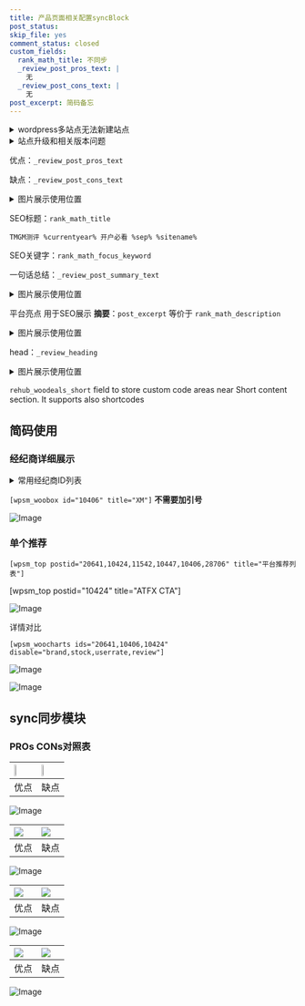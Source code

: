 ```yaml
---
title: 产品页面相关配置syncBlock
post_status: 
skip_file: yes
comment_status: closed
custom_fields:
  rank_math_title: 不同步
  _review_post_pros_text: |
    无
  _review_post_cons_text: |
    无
post_excerpt: 简码备忘
---
```

<details><summary>wordpress多站点无法新建站点</summary>

<li>和报错需要清理cookies一样的原因</li>
<li>wp-config.php里面<code>define( 'SUBDOMAIN_INSTALL', false );//子域名安装</code></li>
<li>新建子站点是用<code>define( 'SUBDOMAIN_INSTALL', true);//子域名安装</code> 完成以后，改成<code>false</code></li>
</details>

<details><summary>站点升级和相关版本问题</summary>

<p>wordpress：5.9.9
woocommerce：7.5.1
出现问题的地方：主题选项里面>><strong>Product layout >>compact style</strong></p>
<p>如何出现没有用过的字段 导致无法保存。先导出配置 然后进行修改，后面再次恢复即可。</p>
<p>出现部分字段无法显示时，需要返回默认布局后，对产品进行保存就好了。</p>
<p></p>
</details>

优点：`_review_post_pros_text`

缺点：`_review_post_cons_text`

<details><summary>图片展示使用位置</summary>

<img src="https://prod-files-secure.s3.us-west-2.amazonaws.com/39ed1227-6d7d-4570-be36-9ccd4a2c4241/f51d3d83-55d4-4bdf-9604-f37ec77ab556/Untitled.png?X-Amz-Algorithm=AWS4-HMAC-SHA256&X-Amz-Content-Sha256=UNSIGNED-PAYLOAD&X-Amz-Credential=ASIAZI2LB466R4FGL7MX%2F20250426%2Fus-west-2%2Fs3%2Faws4_request&X-Amz-Date=20250426T225521Z&X-Amz-Expires=3600&X-Amz-Security-Token=IQoJb3JpZ2luX2VjELf%2F%2F%2F%2F%2F%2F%2F%2F%2F%2FwEaCXVzLXdlc3QtMiJHMEUCIQDZsHyy6qv3VVgBLnnHP6NPDwxXdzFdrBt6A4fiN%2FyS4AIgStl%2FzJ6lOaRQjc2XjHdoS5egZv3iY8M1YD2eqduJRS8q%2FwMIUBAAGgw2Mzc0MjMxODM4MDUiDHNp84BI7Af3Q1D77SrcA%2B0yYqEI9%2By9G0QMOHJS%2B1jtEsFxO7ANA84aMfuBHcVt0cI4UMaTy4GW5e9N%2FdR%2BNe6LyKwPOih%2FFbH8qx136ZcY2tqwldddnfBNiF25q63oXz17J0RxfASG5BN8TrJd2ppBLEEHeaF5oQyY8Knzs2VHmnMo9yeAwyus2BTjNmKucyt3HpVS%2BibaWSm%2BuiPxawQl0790cKiCtAsgFZCszLwjPWmN2LhQ3Kuu5C%2B0lxNDUNwfafZ3MKvwOQyWW6j1ZBydBsD%2BrbA5chzsLfa%2Fmf%2BgIOl6XupxHUAFMveEN3Mzv8d16HMu8C841OiWSsuiA%2FfxoCuBeXm3ofk%2BT6%2BdG3dM4HVaaEyjtS1NX1LYfIC2P9jIJuJFQ%2FoQjfvrtWbkbCqkVW1q7KxQlc5DXMa%2BYMpKZbpBfsZCMHbYokrRVZObBw9P29dIbbcAhikYxHfxUk8sy7LNxsLoUOBeefd%2BEMsq6wYDriCbqQy1CpjzHproP0lvl9HPLV0jQxapcgtBaffP7xNSKE8bOOYRS8GsgYms1Cx4PgcHtoPwFs0%2FpZjwZVKNe2welcGllcktuL%2Bk0DQx0uqz2GcjBoaMII%2BdOtrXXAmTEHqomCV%2FkCjNkkNvdu6uONr%2Bw%2BI8Qq3aMJm9tcAGOqUBBDh1q%2BDI5Y%2FCeJo5cv%2FDCEcmUqbih%2BjQiW%2BD%2FTPmS8AtbjFE8NHa5OtBZ92PeVPfsHG3QulI7bXdJTCirjCyW3uCPmjqan5HAn7vbvXxGHE1fIO82zKUQpWJpuOAWhOWy6SRBQCGLqLvGIM0mAXcXoWqZqu3w%2B0PyYS4fCUbMKjHzRTS0HB%2FWxInAgDHO8fJSMpYmEgp5qNPoAAdXlz0nDNKUNNW&X-Amz-Signature=f97d32fd4c3ae18f62fad90645b6d097d2acd11459da4cd5d20e4300335d51f9&X-Amz-SignedHeaders=host&x-id=GetObject" alt="Image">
</details>

SEO标题：`rank_math_title`

`TMGM测评 %currentyear% 开户必看 %sep% %sitename%`

SEO关键字：`rank_math_focus_keyword`

一句话总结：`_review_post_summary_text`

<details><summary>图片展示使用位置</summary>

<img src="https://prod-files-secure.s3.us-west-2.amazonaws.com/39ed1227-6d7d-4570-be36-9ccd4a2c4241/4b96a922-296c-4f4e-8630-d1c870cbce01/Untitled.png?X-Amz-Algorithm=AWS4-HMAC-SHA256&X-Amz-Content-Sha256=UNSIGNED-PAYLOAD&X-Amz-Credential=ASIAZI2LB4667CJAT4ZT%2F20250426%2Fus-west-2%2Fs3%2Faws4_request&X-Amz-Date=20250426T225522Z&X-Amz-Expires=3600&X-Amz-Security-Token=IQoJb3JpZ2luX2VjELf%2F%2F%2F%2F%2F%2F%2F%2F%2F%2FwEaCXVzLXdlc3QtMiJIMEYCIQDa8jiWv4cs67HOygmOmmWi9k0nEL6fFLfj2HIej0UzowIhAPddYaI6Ma1UJvhhfcYYFh1%2Boco%2B3EOAC8Svl6dvhrSVKv8DCE8QABoMNjM3NDIzMTgzODA1IgyhEFWFvgZKpawuJAQq3AMwGoaKuYB2uk9XvCzH1wkDmtOCrAIUO89l1QTKlwQAWjCs%2FLI0wv6jSKx2n6tfegZVKVtlOrj%2B3YVmM0hp2WzwFTpXMWOO26Wme5feZCKuQ7Q7s%2FhU1995XvI6oZCJmQtGa5WH%2B9MtwqoOL36SeoZm67lEbtj3sTBwjnGzUZvKpxQfzKIpdOD0BwudhoJ71NJoRMtBhonkAzSjO8xeU6YixjmX5P5OroDEeSQjiRHNlb%2BjWjWNB2xagGSc0oIuo37PKxq29CxZmzp0n4YVJS8%2Fp%2F5FwrPVY%2BHwm9sg1qsdTYjaUeOB2l2%2F2BUk8QC3plAENlA8kAE9f7igtR7PbSfLQ7BL1%2BrX2mz6xTCsdXnPG4I7Wi%2F%2BrDSSqjuVefZjGiMJciQmZaO2NmUaNia%2FU9a4YmIKvAKb8Yyq7%2B8IIWDOx0RxIab0sR%2Fhp7KDgDHWnurDU5RXHBhBOo75RBMnP%2Fiz%2FsUpqIQtPzibhVInORC23rl6mom42cwhZXfa1ZLyZ2jMv7GflmFlRfB1Ms4E6SQtfaewKcg26blWFEV%2BIo6mPHPRC%2FTPJvgP80qwWor9P4hs7j6tQY%2F8jnjSuD8N4dA5I2Wts4mdMWMOqlR350n8w0z4ry54htHiiZe%2F9jCNvbXABjqkAV5CoBs7xBHfIILMeuqGP6bTfC%2BQMoI9%2FU8uyQwQFvuFyY%2F6jxYKr0E1PCLGb3iZGwFofD0%2Bk3AHkOkMvS469ZIp8W3sIzglgo7z8sJEfJowz1Q%2BCeoKxnYNevOYBDN9cNs0FAlRFw19yu02Y6WY%2BdTou3ZWawJ9TxPQmqAGlf5Mg%2BMXLJA6WHAsh03neaXrnaIIvGi67x2kL%2B9aoJg750zvlcFg&X-Amz-Signature=a565f69c5970d3e3173b08f2812fda8e2359465dffecf4a22cb083750db08be3&X-Amz-SignedHeaders=host&x-id=GetObject" alt="Image">
</details>

平台亮点 用于SEO展示 **摘要**：`post_excerpt`  等价于 `rank_math_description`

<details><summary>图片展示使用位置</summary>

<img src="https://prod-files-secure.s3.us-west-2.amazonaws.com/39ed1227-6d7d-4570-be36-9ccd4a2c4241/1ee11f63-b60a-4dfe-a7a7-d58ff23b5d88/Untitled.png?X-Amz-Algorithm=AWS4-HMAC-SHA256&X-Amz-Content-Sha256=UNSIGNED-PAYLOAD&X-Amz-Credential=ASIAZI2LB4664FVQ3QR5%2F20250426%2Fus-west-2%2Fs3%2Faws4_request&X-Amz-Date=20250426T225523Z&X-Amz-Expires=3600&X-Amz-Security-Token=IQoJb3JpZ2luX2VjELf%2F%2F%2F%2F%2F%2F%2F%2F%2F%2FwEaCXVzLXdlc3QtMiJHMEUCIQDLyNX0iAj5UmV7JsycRDlPZ%2BAveDpPvAOtO3e0a4tctAIgKrYbbRbtpIDhyp46SQYlZd4uEbFUmtfEHCuuP%2FlUcGkq%2FwMIUBAAGgw2Mzc0MjMxODM4MDUiDFRGl1XTFjKyEH%2BnOSrcA%2F3YN0FyBxYVOJPzG6B0JIi0K4S0A%2BKkiUib3X%2FFtXnPmfbOsOokwmapeiyXh%2F4Z2nHOba3xbNRxkwVW%2BTLeWF3geZoDYWNra3J7MnPK8xZSbBHWx2tAKULUac5iJBKcORUeGc6glZ%2Biyrgu0DIuS1GOheR0TsmKuJRTAMoFeVAB5jLPdIwHfj8SIXcBvgbgD90Awq1FhKzxMP9HlQ4Osf45AAJzPiBErBe24%2Fp3N89Ggu%2FSlwbQ23PL8UkMmiKOkDbA%2FbjLJ0c%2Fy8ZTgOc7wapomUSPftPFKkMoD8Q6Z8T9PnRx5IkntpMoD%2BX2mi4ApKCWbk0VtiFIOwp9Q1g8FI89APGa%2BLTKQKC8jlqnb40EzGefKhB0PK8lzB1pv4JQyFCaXUq8ZCl8u9SK1wQDs%2B%2BMq9w%2FFCjYjyP%2Bh1OCNdiTJRFDo5WI5vsiq%2FaIPt71sU3uyTmG6OppMv4WuRFl2As4PQTyBbcQEWW00yCUEl4qwdiFpZpWdPnmbBxBgc5gwfd2Et8gswSRpRapC%2F9TPKU32h1sG1mHUKjga%2BKXBZd5UyAejjOPTf8Lk01Xm7Vsz5LaH0mxJn6lea7V7q2XpT4T8IxZzDjtiDZwt2wfwAf3VSMuauz%2FWlT4BlhRMMS9tcAGOqUBY592OBCWO3lLBJHmILRMifQrD1oUyi5mOhPMR9hx%2BH5jnSPW8puKlVHZ76qdI9lFTLmI4qnqEu06EKo1VOA1ZsJ7rZEQH4MzUE98ikDxqxwtVLENJaxyrBBFRMB9JxSwBiJ9wjYSd4P%2B5IHYZLBkhK9CyikKuxdLudIkxh7B7%2B0M3QghMcTB0F2nQ713fvsUDZ2CikVZNMuBRUUcF5Jr0yLrheC6&X-Amz-Signature=21e8f46393e07e837977e24d5f39305e876f88c82dbb66b606067d7c1dc6b6c2&X-Amz-SignedHeaders=host&x-id=GetObject" alt="Image">
<img src="https://prod-files-secure.s3.us-west-2.amazonaws.com/39ed1227-6d7d-4570-be36-9ccd4a2c4241/ad4118b5-78d8-4fbe-801e-3b29b5d99c01/Untitled.png?X-Amz-Algorithm=AWS4-HMAC-SHA256&X-Amz-Content-Sha256=UNSIGNED-PAYLOAD&X-Amz-Credential=ASIAZI2LB4664FVQ3QR5%2F20250426%2Fus-west-2%2Fs3%2Faws4_request&X-Amz-Date=20250426T225523Z&X-Amz-Expires=3600&X-Amz-Security-Token=IQoJb3JpZ2luX2VjELf%2F%2F%2F%2F%2F%2F%2F%2F%2F%2FwEaCXVzLXdlc3QtMiJHMEUCIQDLyNX0iAj5UmV7JsycRDlPZ%2BAveDpPvAOtO3e0a4tctAIgKrYbbRbtpIDhyp46SQYlZd4uEbFUmtfEHCuuP%2FlUcGkq%2FwMIUBAAGgw2Mzc0MjMxODM4MDUiDFRGl1XTFjKyEH%2BnOSrcA%2F3YN0FyBxYVOJPzG6B0JIi0K4S0A%2BKkiUib3X%2FFtXnPmfbOsOokwmapeiyXh%2F4Z2nHOba3xbNRxkwVW%2BTLeWF3geZoDYWNra3J7MnPK8xZSbBHWx2tAKULUac5iJBKcORUeGc6glZ%2Biyrgu0DIuS1GOheR0TsmKuJRTAMoFeVAB5jLPdIwHfj8SIXcBvgbgD90Awq1FhKzxMP9HlQ4Osf45AAJzPiBErBe24%2Fp3N89Ggu%2FSlwbQ23PL8UkMmiKOkDbA%2FbjLJ0c%2Fy8ZTgOc7wapomUSPftPFKkMoD8Q6Z8T9PnRx5IkntpMoD%2BX2mi4ApKCWbk0VtiFIOwp9Q1g8FI89APGa%2BLTKQKC8jlqnb40EzGefKhB0PK8lzB1pv4JQyFCaXUq8ZCl8u9SK1wQDs%2B%2BMq9w%2FFCjYjyP%2Bh1OCNdiTJRFDo5WI5vsiq%2FaIPt71sU3uyTmG6OppMv4WuRFl2As4PQTyBbcQEWW00yCUEl4qwdiFpZpWdPnmbBxBgc5gwfd2Et8gswSRpRapC%2F9TPKU32h1sG1mHUKjga%2BKXBZd5UyAejjOPTf8Lk01Xm7Vsz5LaH0mxJn6lea7V7q2XpT4T8IxZzDjtiDZwt2wfwAf3VSMuauz%2FWlT4BlhRMMS9tcAGOqUBY592OBCWO3lLBJHmILRMifQrD1oUyi5mOhPMR9hx%2BH5jnSPW8puKlVHZ76qdI9lFTLmI4qnqEu06EKo1VOA1ZsJ7rZEQH4MzUE98ikDxqxwtVLENJaxyrBBFRMB9JxSwBiJ9wjYSd4P%2B5IHYZLBkhK9CyikKuxdLudIkxh7B7%2B0M3QghMcTB0F2nQ713fvsUDZ2CikVZNMuBRUUcF5Jr0yLrheC6&X-Amz-Signature=f5f20b59b4a87b58485f35ecdff18387c64829396bb92c3c615d15b5a075a50a&X-Amz-SignedHeaders=host&x-id=GetObject" alt="Image">
<img src="https://prod-files-secure.s3.us-west-2.amazonaws.com/39ed1227-6d7d-4570-be36-9ccd4a2c4241/a38cf7c9-a79c-4b64-9e94-13589fe0758b/Untitled.png?X-Amz-Algorithm=AWS4-HMAC-SHA256&X-Amz-Content-Sha256=UNSIGNED-PAYLOAD&X-Amz-Credential=ASIAZI2LB4664FVQ3QR5%2F20250426%2Fus-west-2%2Fs3%2Faws4_request&X-Amz-Date=20250426T225523Z&X-Amz-Expires=3600&X-Amz-Security-Token=IQoJb3JpZ2luX2VjELf%2F%2F%2F%2F%2F%2F%2F%2F%2F%2FwEaCXVzLXdlc3QtMiJHMEUCIQDLyNX0iAj5UmV7JsycRDlPZ%2BAveDpPvAOtO3e0a4tctAIgKrYbbRbtpIDhyp46SQYlZd4uEbFUmtfEHCuuP%2FlUcGkq%2FwMIUBAAGgw2Mzc0MjMxODM4MDUiDFRGl1XTFjKyEH%2BnOSrcA%2F3YN0FyBxYVOJPzG6B0JIi0K4S0A%2BKkiUib3X%2FFtXnPmfbOsOokwmapeiyXh%2F4Z2nHOba3xbNRxkwVW%2BTLeWF3geZoDYWNra3J7MnPK8xZSbBHWx2tAKULUac5iJBKcORUeGc6glZ%2Biyrgu0DIuS1GOheR0TsmKuJRTAMoFeVAB5jLPdIwHfj8SIXcBvgbgD90Awq1FhKzxMP9HlQ4Osf45AAJzPiBErBe24%2Fp3N89Ggu%2FSlwbQ23PL8UkMmiKOkDbA%2FbjLJ0c%2Fy8ZTgOc7wapomUSPftPFKkMoD8Q6Z8T9PnRx5IkntpMoD%2BX2mi4ApKCWbk0VtiFIOwp9Q1g8FI89APGa%2BLTKQKC8jlqnb40EzGefKhB0PK8lzB1pv4JQyFCaXUq8ZCl8u9SK1wQDs%2B%2BMq9w%2FFCjYjyP%2Bh1OCNdiTJRFDo5WI5vsiq%2FaIPt71sU3uyTmG6OppMv4WuRFl2As4PQTyBbcQEWW00yCUEl4qwdiFpZpWdPnmbBxBgc5gwfd2Et8gswSRpRapC%2F9TPKU32h1sG1mHUKjga%2BKXBZd5UyAejjOPTf8Lk01Xm7Vsz5LaH0mxJn6lea7V7q2XpT4T8IxZzDjtiDZwt2wfwAf3VSMuauz%2FWlT4BlhRMMS9tcAGOqUBY592OBCWO3lLBJHmILRMifQrD1oUyi5mOhPMR9hx%2BH5jnSPW8puKlVHZ76qdI9lFTLmI4qnqEu06EKo1VOA1ZsJ7rZEQH4MzUE98ikDxqxwtVLENJaxyrBBFRMB9JxSwBiJ9wjYSd4P%2B5IHYZLBkhK9CyikKuxdLudIkxh7B7%2B0M3QghMcTB0F2nQ713fvsUDZ2CikVZNMuBRUUcF5Jr0yLrheC6&X-Amz-Signature=01af4c009d788c9b2d734498be5b898cdacc700bb6033ef0d07ced7c6d3a29b2&X-Amz-SignedHeaders=host&x-id=GetObject" alt="Image">
<img src="https://prod-files-secure.s3.us-west-2.amazonaws.com/39ed1227-6d7d-4570-be36-9ccd4a2c4241/7da6fc1e-d2ac-42ae-8c75-cb5749aa18f6/Untitled.png?X-Amz-Algorithm=AWS4-HMAC-SHA256&X-Amz-Content-Sha256=UNSIGNED-PAYLOAD&X-Amz-Credential=ASIAZI2LB4664FVQ3QR5%2F20250426%2Fus-west-2%2Fs3%2Faws4_request&X-Amz-Date=20250426T225523Z&X-Amz-Expires=3600&X-Amz-Security-Token=IQoJb3JpZ2luX2VjELf%2F%2F%2F%2F%2F%2F%2F%2F%2F%2FwEaCXVzLXdlc3QtMiJHMEUCIQDLyNX0iAj5UmV7JsycRDlPZ%2BAveDpPvAOtO3e0a4tctAIgKrYbbRbtpIDhyp46SQYlZd4uEbFUmtfEHCuuP%2FlUcGkq%2FwMIUBAAGgw2Mzc0MjMxODM4MDUiDFRGl1XTFjKyEH%2BnOSrcA%2F3YN0FyBxYVOJPzG6B0JIi0K4S0A%2BKkiUib3X%2FFtXnPmfbOsOokwmapeiyXh%2F4Z2nHOba3xbNRxkwVW%2BTLeWF3geZoDYWNra3J7MnPK8xZSbBHWx2tAKULUac5iJBKcORUeGc6glZ%2Biyrgu0DIuS1GOheR0TsmKuJRTAMoFeVAB5jLPdIwHfj8SIXcBvgbgD90Awq1FhKzxMP9HlQ4Osf45AAJzPiBErBe24%2Fp3N89Ggu%2FSlwbQ23PL8UkMmiKOkDbA%2FbjLJ0c%2Fy8ZTgOc7wapomUSPftPFKkMoD8Q6Z8T9PnRx5IkntpMoD%2BX2mi4ApKCWbk0VtiFIOwp9Q1g8FI89APGa%2BLTKQKC8jlqnb40EzGefKhB0PK8lzB1pv4JQyFCaXUq8ZCl8u9SK1wQDs%2B%2BMq9w%2FFCjYjyP%2Bh1OCNdiTJRFDo5WI5vsiq%2FaIPt71sU3uyTmG6OppMv4WuRFl2As4PQTyBbcQEWW00yCUEl4qwdiFpZpWdPnmbBxBgc5gwfd2Et8gswSRpRapC%2F9TPKU32h1sG1mHUKjga%2BKXBZd5UyAejjOPTf8Lk01Xm7Vsz5LaH0mxJn6lea7V7q2XpT4T8IxZzDjtiDZwt2wfwAf3VSMuauz%2FWlT4BlhRMMS9tcAGOqUBY592OBCWO3lLBJHmILRMifQrD1oUyi5mOhPMR9hx%2BH5jnSPW8puKlVHZ76qdI9lFTLmI4qnqEu06EKo1VOA1ZsJ7rZEQH4MzUE98ikDxqxwtVLENJaxyrBBFRMB9JxSwBiJ9wjYSd4P%2B5IHYZLBkhK9CyikKuxdLudIkxh7B7%2B0M3QghMcTB0F2nQ713fvsUDZ2CikVZNMuBRUUcF5Jr0yLrheC6&X-Amz-Signature=c7bcfb3951d520b054a47fd1b620b1d7824b25542608d1d8be9ee26b60788ffa&X-Amz-SignedHeaders=host&x-id=GetObject" alt="Image">
<img src="https://prod-files-secure.s3.us-west-2.amazonaws.com/39ed1227-6d7d-4570-be36-9ccd4a2c4241/7e97f40a-eaee-47f5-b2f9-475f96808fa7/Untitled.png?X-Amz-Algorithm=AWS4-HMAC-SHA256&X-Amz-Content-Sha256=UNSIGNED-PAYLOAD&X-Amz-Credential=ASIAZI2LB4664FVQ3QR5%2F20250426%2Fus-west-2%2Fs3%2Faws4_request&X-Amz-Date=20250426T225523Z&X-Amz-Expires=3600&X-Amz-Security-Token=IQoJb3JpZ2luX2VjELf%2F%2F%2F%2F%2F%2F%2F%2F%2F%2FwEaCXVzLXdlc3QtMiJHMEUCIQDLyNX0iAj5UmV7JsycRDlPZ%2BAveDpPvAOtO3e0a4tctAIgKrYbbRbtpIDhyp46SQYlZd4uEbFUmtfEHCuuP%2FlUcGkq%2FwMIUBAAGgw2Mzc0MjMxODM4MDUiDFRGl1XTFjKyEH%2BnOSrcA%2F3YN0FyBxYVOJPzG6B0JIi0K4S0A%2BKkiUib3X%2FFtXnPmfbOsOokwmapeiyXh%2F4Z2nHOba3xbNRxkwVW%2BTLeWF3geZoDYWNra3J7MnPK8xZSbBHWx2tAKULUac5iJBKcORUeGc6glZ%2Biyrgu0DIuS1GOheR0TsmKuJRTAMoFeVAB5jLPdIwHfj8SIXcBvgbgD90Awq1FhKzxMP9HlQ4Osf45AAJzPiBErBe24%2Fp3N89Ggu%2FSlwbQ23PL8UkMmiKOkDbA%2FbjLJ0c%2Fy8ZTgOc7wapomUSPftPFKkMoD8Q6Z8T9PnRx5IkntpMoD%2BX2mi4ApKCWbk0VtiFIOwp9Q1g8FI89APGa%2BLTKQKC8jlqnb40EzGefKhB0PK8lzB1pv4JQyFCaXUq8ZCl8u9SK1wQDs%2B%2BMq9w%2FFCjYjyP%2Bh1OCNdiTJRFDo5WI5vsiq%2FaIPt71sU3uyTmG6OppMv4WuRFl2As4PQTyBbcQEWW00yCUEl4qwdiFpZpWdPnmbBxBgc5gwfd2Et8gswSRpRapC%2F9TPKU32h1sG1mHUKjga%2BKXBZd5UyAejjOPTf8Lk01Xm7Vsz5LaH0mxJn6lea7V7q2XpT4T8IxZzDjtiDZwt2wfwAf3VSMuauz%2FWlT4BlhRMMS9tcAGOqUBY592OBCWO3lLBJHmILRMifQrD1oUyi5mOhPMR9hx%2BH5jnSPW8puKlVHZ76qdI9lFTLmI4qnqEu06EKo1VOA1ZsJ7rZEQH4MzUE98ikDxqxwtVLENJaxyrBBFRMB9JxSwBiJ9wjYSd4P%2B5IHYZLBkhK9CyikKuxdLudIkxh7B7%2B0M3QghMcTB0F2nQ713fvsUDZ2CikVZNMuBRUUcF5Jr0yLrheC6&X-Amz-Signature=7e170939611990f7b3cba0a272f6bb506abdc16c92869fc59f3e2b0248ba0817&X-Amz-SignedHeaders=host&x-id=GetObject" alt="Image">
</details>

head：`_review_heading`

<details><summary>图片展示使用位置</summary>

<img src="https://prod-files-secure.s3.us-west-2.amazonaws.com/39ed1227-6d7d-4570-be36-9ccd4a2c4241/3a4650ad-9887-415c-889a-edd51fa54f27/Untitled.png?X-Amz-Algorithm=AWS4-HMAC-SHA256&X-Amz-Content-Sha256=UNSIGNED-PAYLOAD&X-Amz-Credential=ASIAZI2LB466UV2MG2XO%2F20250426%2Fus-west-2%2Fs3%2Faws4_request&X-Amz-Date=20250426T225523Z&X-Amz-Expires=3600&X-Amz-Security-Token=IQoJb3JpZ2luX2VjELf%2F%2F%2F%2F%2F%2F%2F%2F%2F%2FwEaCXVzLXdlc3QtMiJHMEUCIFl3c2NlPkaEMdxVnKS5bT4zX5wDKtsqL173uZTFVPV8AiEAgCIN6h0u5xPliS9QiGih9QEwamZt22GrSs8EOwKIcjoq%2FwMIUBAAGgw2Mzc0MjMxODM4MDUiDGzReaVcRtk3wTs78SrcA3rln7AlGwFftU980fJ7vGMmzLeXi6UucuNRP4d%2FNAD1QTc06vkL7ux2%2FdDYxjTOgbdRQFN4Jd6p7gmz2kl8An%2BfMBtUoGKqoG0F9CfUL1gxL1hTScP4F67a2yOloKZhxon9qH9ISZeLUSDDF7m%2Fvdr%2FLFueRACmnLBS3r7O%2FRKp%2BeVpj%2B3jH5cT6uEkP6XFJ2FGkt3SrJaRwgP7akIfTxiN7yzzMz%2BAljKZXbXuQPWQ6gvT%2Bp0vFuWpnBovB1GdKideVEKCKTlyfndZZHjllq0ZemtDaQcsH42Btu%2FokEI0wUehoGwAQz5Pxo08xmefYX3vyUjacyqtqmi8VdLvyODDyBS9inoyasmhnVqpr1Uq97CZNibn%2F0RyN5Ul6OuFqzGAzjhhVQdUoNC3G0f6n%2BEEVeZEnARbKi4g%2FnLmcPfpX9rUx74WTIKHAq6QcYl6f%2BIJ9GEMcLynI8%2BqyyuLIncEtK8FaSPdajXaleoDKIIODs6hxWgy3B%2FMk997mjUFxnxBesGecazCiRABN2gYvCfgZgP8Ososjgb%2F0unDqcgp2Zgkm2oldK0cy9sSnT4%2BZ%2Bv7qxsCQQsAv%2FzbYxni7DDRK2MHRMjfPnRaR6%2FxuyeaTggrNv8LEH9Tq6b2MKO9tcAGOqUB5YFNxq6yH9N5REj5mDIW0Md1VPXgQDpcmON4UR%2Bvxw52GX4XV9jvp6QU3scxhLSwks0TtFRiYZf8%2By6bC0%2BQHGrEHKWwln4eu6t6XneEfEMv92056dY8IeqgjPaPjLInWh7eMSMHoAK20tnDjGnRAKXUqywwWYfJaZPyRqgU%2FXSgNA6lrbEjpHhBtQYr0r8yPVZ94KCd5FVnHqHxNRZAVqItSjR6&X-Amz-Signature=99069b67d5d1ccbe96cffecbe74ef88f8996c897b11d274ef822998902225d5a&X-Amz-SignedHeaders=host&x-id=GetObject" alt="Image">
</details>

`rehub_woodeals_short`	field to store custom code areas near Short content section. It supports also shortcodes



## 简码使用

### 经纪商详细展示

<details><summary>常用经纪商ID列表</summary>

<pre><code class="php">嘉盛 ===> 20641  [wpsm_woobox id="20641" title="嘉盛"]
易信easymarkets ===> 11542  [wpsm_woobox id="11542" title="易信easymarkets"]
ATFX外汇 ===> 10424  [wpsm_woobox id="10424" title="ATFX"]
XM ===> 10406  [wpsm_woobox id="10406" title="XM"]
TMGM ===> 29622  [wpsm_woobox id="29622" title="TMGM"]
HYCM ===> 10447  [wpsm_woobox id="10447" title="HYCM"]
fpmarkets澳福外汇 ===> 20639  [wpsm_woobox id="20639" title="fpmarkets澳福外汇"]</code></pre>
</details>

`[wpsm_woobox id="10406" title="XM"]` **不需要加引号**

![Image](https://prod-files-secure.s3.us-west-2.amazonaws.com/39ed1227-6d7d-4570-be36-9ccd4a2c4241/4f898f9d-0fa7-4e43-acd3-ac6bc7be575a/Untitled.png?X-Amz-Algorithm=AWS4-HMAC-SHA256&X-Amz-Content-Sha256=UNSIGNED-PAYLOAD&X-Amz-Credential=ASIAZI2LB466Q7XBQOWL%2F20250426%2Fus-west-2%2Fs3%2Faws4_request&X-Amz-Date=20250426T225520Z&X-Amz-Expires=3600&X-Amz-Security-Token=IQoJb3JpZ2luX2VjELf%2F%2F%2F%2F%2F%2F%2F%2F%2F%2FwEaCXVzLXdlc3QtMiJHMEUCIA4bIcAxB8XjlS1X8JDk2wL9uf%2BFsyoI0g6T33kjCWh8AiEAzqkevWULOKShG%2FNhrvzdZW1QfKd0ly%2FVxivmEHvC9EEq%2FwMIUBAAGgw2Mzc0MjMxODM4MDUiDMSmFYZOCkk1f0g%2BlSrcA%2B7kNyh0THc8PF5XEbj5n0lCPRAoY79rhhx41XKzZwet1kgO7mzK93Beq48ukuwdBFigYd3TQIm%2FJVfSVxzEu9yBqg7l8KxTalXKErJKXg7IIwY5ejhGsk3%2FeiN5zpSjjBrMwfb3A2u6bwP5hKRaS%2BXkAwmHhgRmvUC%2FP5tz02ON1FVfoABV3Pj1talddTJ4DOCHK1YW2T4xPDiJaFfV3CfcG64aK2QautDZXrsWfSUOPUYe7GOUsQsCCuwJSZII05QAQzrW%2BkZ%2FrorRKpBKfmw7gqfx%2FByUK0H1NcRFVfFhxVWyoKoJnohoPNiDO2RS6%2BUZknCZP6wSV%2Fq9dHbDjszww6cSjmCS3%2FE9O8R%2Bp4ba%2BDj09qU%2BahZTsRdns25QToURbPKDYFMoKkoqJ1qloeq3PZlUEtOpMGx6WfJx9FRLxOjDOEPijeU59BYOm1cNWDMs4L2g45mEwneZS%2FJuQyYZb2IMNY7HBYqC1dHIBxedPJo%2BgO1uywL95Wo4Cpj5NJkxA%2BkfdzTCRYkojwBLDgH7WymWSQxZTGBLvwskYtxK4kOqf86ktntcFSmYSHGNfBKZmqmgINv3wY2Ypeo9aOtHun6Ida7e51aV4SFv0dVu2wnxl2seLBxG%2BCCLMLa9tcAGOqUB4AhlkAQVu8qQG3vMZhaXjQOSHX41V3XP4AoTyCRdoeBhVSetKMB03CTvPjy5Qih%2F%2BQuMu03blxL4c24gOAQqgq8sSMY2jXnpCKUhCMFC7TOYfy%2BTmHVibRGAG9%2Fdz0fmVnISLUitMvpws59NQhtR6XkxOpFX6mjyeB9J7D03wUdmZH7tO1RcXEsQeZvVLDRM6CMuFwLR8nHzpWInkAE5pl8NKYxj&X-Amz-Signature=d3bf73cb22b122916b13d30c037d9c1f50f9686f1918059807a7a833626b0d35&X-Amz-SignedHeaders=host&x-id=GetObject)

### 单个推荐
`[wpsm_top postid="20641,10424,11542,10447,10406,28706" title="平台推荐列表"]`

[wpsm_top postid="10424" title="ATFX CTA"]

![Image](https://prod-files-secure.s3.us-west-2.amazonaws.com/39ed1227-6d7d-4570-be36-9ccd4a2c4241/5ac620dc-51a8-48b6-b55d-91f47299193c/Untitled.png?X-Amz-Algorithm=AWS4-HMAC-SHA256&X-Amz-Content-Sha256=UNSIGNED-PAYLOAD&X-Amz-Credential=ASIAZI2LB466Q7XBQOWL%2F20250426%2Fus-west-2%2Fs3%2Faws4_request&X-Amz-Date=20250426T225520Z&X-Amz-Expires=3600&X-Amz-Security-Token=IQoJb3JpZ2luX2VjELf%2F%2F%2F%2F%2F%2F%2F%2F%2F%2FwEaCXVzLXdlc3QtMiJHMEUCIA4bIcAxB8XjlS1X8JDk2wL9uf%2BFsyoI0g6T33kjCWh8AiEAzqkevWULOKShG%2FNhrvzdZW1QfKd0ly%2FVxivmEHvC9EEq%2FwMIUBAAGgw2Mzc0MjMxODM4MDUiDMSmFYZOCkk1f0g%2BlSrcA%2B7kNyh0THc8PF5XEbj5n0lCPRAoY79rhhx41XKzZwet1kgO7mzK93Beq48ukuwdBFigYd3TQIm%2FJVfSVxzEu9yBqg7l8KxTalXKErJKXg7IIwY5ejhGsk3%2FeiN5zpSjjBrMwfb3A2u6bwP5hKRaS%2BXkAwmHhgRmvUC%2FP5tz02ON1FVfoABV3Pj1talddTJ4DOCHK1YW2T4xPDiJaFfV3CfcG64aK2QautDZXrsWfSUOPUYe7GOUsQsCCuwJSZII05QAQzrW%2BkZ%2FrorRKpBKfmw7gqfx%2FByUK0H1NcRFVfFhxVWyoKoJnohoPNiDO2RS6%2BUZknCZP6wSV%2Fq9dHbDjszww6cSjmCS3%2FE9O8R%2Bp4ba%2BDj09qU%2BahZTsRdns25QToURbPKDYFMoKkoqJ1qloeq3PZlUEtOpMGx6WfJx9FRLxOjDOEPijeU59BYOm1cNWDMs4L2g45mEwneZS%2FJuQyYZb2IMNY7HBYqC1dHIBxedPJo%2BgO1uywL95Wo4Cpj5NJkxA%2BkfdzTCRYkojwBLDgH7WymWSQxZTGBLvwskYtxK4kOqf86ktntcFSmYSHGNfBKZmqmgINv3wY2Ypeo9aOtHun6Ida7e51aV4SFv0dVu2wnxl2seLBxG%2BCCLMLa9tcAGOqUB4AhlkAQVu8qQG3vMZhaXjQOSHX41V3XP4AoTyCRdoeBhVSetKMB03CTvPjy5Qih%2F%2BQuMu03blxL4c24gOAQqgq8sSMY2jXnpCKUhCMFC7TOYfy%2BTmHVibRGAG9%2Fdz0fmVnISLUitMvpws59NQhtR6XkxOpFX6mjyeB9J7D03wUdmZH7tO1RcXEsQeZvVLDRM6CMuFwLR8nHzpWInkAE5pl8NKYxj&X-Amz-Signature=dff0e3f6837ed9f7180dfe8b8c019ce86e06413f420a707024b0fe6023b58a33&X-Amz-SignedHeaders=host&x-id=GetObject)

详情对比

`[wpsm_woocharts ids="20641,10406,10424" disable="brand,stock,userrate,review"]`

![Image](https://prod-files-secure.s3.us-west-2.amazonaws.com/39ed1227-6d7d-4570-be36-9ccd4a2c4241/bf3ba45f-b9f3-4295-8aef-b4a495fd25f4/Untitled.png?X-Amz-Algorithm=AWS4-HMAC-SHA256&X-Amz-Content-Sha256=UNSIGNED-PAYLOAD&X-Amz-Credential=ASIAZI2LB466Q7XBQOWL%2F20250426%2Fus-west-2%2Fs3%2Faws4_request&X-Amz-Date=20250426T225520Z&X-Amz-Expires=3600&X-Amz-Security-Token=IQoJb3JpZ2luX2VjELf%2F%2F%2F%2F%2F%2F%2F%2F%2F%2FwEaCXVzLXdlc3QtMiJHMEUCIA4bIcAxB8XjlS1X8JDk2wL9uf%2BFsyoI0g6T33kjCWh8AiEAzqkevWULOKShG%2FNhrvzdZW1QfKd0ly%2FVxivmEHvC9EEq%2FwMIUBAAGgw2Mzc0MjMxODM4MDUiDMSmFYZOCkk1f0g%2BlSrcA%2B7kNyh0THc8PF5XEbj5n0lCPRAoY79rhhx41XKzZwet1kgO7mzK93Beq48ukuwdBFigYd3TQIm%2FJVfSVxzEu9yBqg7l8KxTalXKErJKXg7IIwY5ejhGsk3%2FeiN5zpSjjBrMwfb3A2u6bwP5hKRaS%2BXkAwmHhgRmvUC%2FP5tz02ON1FVfoABV3Pj1talddTJ4DOCHK1YW2T4xPDiJaFfV3CfcG64aK2QautDZXrsWfSUOPUYe7GOUsQsCCuwJSZII05QAQzrW%2BkZ%2FrorRKpBKfmw7gqfx%2FByUK0H1NcRFVfFhxVWyoKoJnohoPNiDO2RS6%2BUZknCZP6wSV%2Fq9dHbDjszww6cSjmCS3%2FE9O8R%2Bp4ba%2BDj09qU%2BahZTsRdns25QToURbPKDYFMoKkoqJ1qloeq3PZlUEtOpMGx6WfJx9FRLxOjDOEPijeU59BYOm1cNWDMs4L2g45mEwneZS%2FJuQyYZb2IMNY7HBYqC1dHIBxedPJo%2BgO1uywL95Wo4Cpj5NJkxA%2BkfdzTCRYkojwBLDgH7WymWSQxZTGBLvwskYtxK4kOqf86ktntcFSmYSHGNfBKZmqmgINv3wY2Ypeo9aOtHun6Ida7e51aV4SFv0dVu2wnxl2seLBxG%2BCCLMLa9tcAGOqUB4AhlkAQVu8qQG3vMZhaXjQOSHX41V3XP4AoTyCRdoeBhVSetKMB03CTvPjy5Qih%2F%2BQuMu03blxL4c24gOAQqgq8sSMY2jXnpCKUhCMFC7TOYfy%2BTmHVibRGAG9%2Fdz0fmVnISLUitMvpws59NQhtR6XkxOpFX6mjyeB9J7D03wUdmZH7tO1RcXEsQeZvVLDRM6CMuFwLR8nHzpWInkAE5pl8NKYxj&X-Amz-Signature=0de090e2963a5216feb3be72b026f70dbb33a07fcf43ccbf058f201b291f68a5&X-Amz-SignedHeaders=host&x-id=GetObject)

![Image](https://prod-files-secure.s3.us-west-2.amazonaws.com/39ed1227-6d7d-4570-be36-9ccd4a2c4241/30bc56ef-f383-4b48-9768-2ebc9e436ec0/Untitled.png?X-Amz-Algorithm=AWS4-HMAC-SHA256&X-Amz-Content-Sha256=UNSIGNED-PAYLOAD&X-Amz-Credential=ASIAZI2LB466Q7XBQOWL%2F20250426%2Fus-west-2%2Fs3%2Faws4_request&X-Amz-Date=20250426T225520Z&X-Amz-Expires=3600&X-Amz-Security-Token=IQoJb3JpZ2luX2VjELf%2F%2F%2F%2F%2F%2F%2F%2F%2F%2FwEaCXVzLXdlc3QtMiJHMEUCIA4bIcAxB8XjlS1X8JDk2wL9uf%2BFsyoI0g6T33kjCWh8AiEAzqkevWULOKShG%2FNhrvzdZW1QfKd0ly%2FVxivmEHvC9EEq%2FwMIUBAAGgw2Mzc0MjMxODM4MDUiDMSmFYZOCkk1f0g%2BlSrcA%2B7kNyh0THc8PF5XEbj5n0lCPRAoY79rhhx41XKzZwet1kgO7mzK93Beq48ukuwdBFigYd3TQIm%2FJVfSVxzEu9yBqg7l8KxTalXKErJKXg7IIwY5ejhGsk3%2FeiN5zpSjjBrMwfb3A2u6bwP5hKRaS%2BXkAwmHhgRmvUC%2FP5tz02ON1FVfoABV3Pj1talddTJ4DOCHK1YW2T4xPDiJaFfV3CfcG64aK2QautDZXrsWfSUOPUYe7GOUsQsCCuwJSZII05QAQzrW%2BkZ%2FrorRKpBKfmw7gqfx%2FByUK0H1NcRFVfFhxVWyoKoJnohoPNiDO2RS6%2BUZknCZP6wSV%2Fq9dHbDjszww6cSjmCS3%2FE9O8R%2Bp4ba%2BDj09qU%2BahZTsRdns25QToURbPKDYFMoKkoqJ1qloeq3PZlUEtOpMGx6WfJx9FRLxOjDOEPijeU59BYOm1cNWDMs4L2g45mEwneZS%2FJuQyYZb2IMNY7HBYqC1dHIBxedPJo%2BgO1uywL95Wo4Cpj5NJkxA%2BkfdzTCRYkojwBLDgH7WymWSQxZTGBLvwskYtxK4kOqf86ktntcFSmYSHGNfBKZmqmgINv3wY2Ypeo9aOtHun6Ida7e51aV4SFv0dVu2wnxl2seLBxG%2BCCLMLa9tcAGOqUB4AhlkAQVu8qQG3vMZhaXjQOSHX41V3XP4AoTyCRdoeBhVSetKMB03CTvPjy5Qih%2F%2BQuMu03blxL4c24gOAQqgq8sSMY2jXnpCKUhCMFC7TOYfy%2BTmHVibRGAG9%2Fdz0fmVnISLUitMvpws59NQhtR6XkxOpFX6mjyeB9J7D03wUdmZH7tO1RcXEsQeZvVLDRM6CMuFwLR8nHzpWInkAE5pl8NKYxj&X-Amz-Signature=dcc7b022fb398eb5704fe3cc1d21cd2faa8f773980f1233fddf3caf432c887a9&X-Amz-SignedHeaders=host&x-id=GetObject)

## sync同步模块

### PROs CONs对照表

| <img src="https://cdn.ifttt.fun/gh/jarlin8/OSS@main/icons/customize/pros.svg" height="auto" width="37.3%"> | <img src="https://cdn.ifttt.fun/gh/jarlin8/OSS@main/icons/customize/cons.svg" height="auto" width="28.8%"> |
| :--- | :--- |
| 优点 | 缺点 |

![Image](https://prod-files-secure.s3.us-west-2.amazonaws.com/39ed1227-6d7d-4570-be36-9ccd4a2c4241/8742b755-dfb5-4004-9a5f-d6e561664bd8/Untitled.png?X-Amz-Algorithm=AWS4-HMAC-SHA256&X-Amz-Content-Sha256=UNSIGNED-PAYLOAD&X-Amz-Credential=ASIAZI2LB466Q7XBQOWL%2F20250426%2Fus-west-2%2Fs3%2Faws4_request&X-Amz-Date=20250426T225520Z&X-Amz-Expires=3600&X-Amz-Security-Token=IQoJb3JpZ2luX2VjELf%2F%2F%2F%2F%2F%2F%2F%2F%2F%2FwEaCXVzLXdlc3QtMiJHMEUCIA4bIcAxB8XjlS1X8JDk2wL9uf%2BFsyoI0g6T33kjCWh8AiEAzqkevWULOKShG%2FNhrvzdZW1QfKd0ly%2FVxivmEHvC9EEq%2FwMIUBAAGgw2Mzc0MjMxODM4MDUiDMSmFYZOCkk1f0g%2BlSrcA%2B7kNyh0THc8PF5XEbj5n0lCPRAoY79rhhx41XKzZwet1kgO7mzK93Beq48ukuwdBFigYd3TQIm%2FJVfSVxzEu9yBqg7l8KxTalXKErJKXg7IIwY5ejhGsk3%2FeiN5zpSjjBrMwfb3A2u6bwP5hKRaS%2BXkAwmHhgRmvUC%2FP5tz02ON1FVfoABV3Pj1talddTJ4DOCHK1YW2T4xPDiJaFfV3CfcG64aK2QautDZXrsWfSUOPUYe7GOUsQsCCuwJSZII05QAQzrW%2BkZ%2FrorRKpBKfmw7gqfx%2FByUK0H1NcRFVfFhxVWyoKoJnohoPNiDO2RS6%2BUZknCZP6wSV%2Fq9dHbDjszww6cSjmCS3%2FE9O8R%2Bp4ba%2BDj09qU%2BahZTsRdns25QToURbPKDYFMoKkoqJ1qloeq3PZlUEtOpMGx6WfJx9FRLxOjDOEPijeU59BYOm1cNWDMs4L2g45mEwneZS%2FJuQyYZb2IMNY7HBYqC1dHIBxedPJo%2BgO1uywL95Wo4Cpj5NJkxA%2BkfdzTCRYkojwBLDgH7WymWSQxZTGBLvwskYtxK4kOqf86ktntcFSmYSHGNfBKZmqmgINv3wY2Ypeo9aOtHun6Ida7e51aV4SFv0dVu2wnxl2seLBxG%2BCCLMLa9tcAGOqUB4AhlkAQVu8qQG3vMZhaXjQOSHX41V3XP4AoTyCRdoeBhVSetKMB03CTvPjy5Qih%2F%2BQuMu03blxL4c24gOAQqgq8sSMY2jXnpCKUhCMFC7TOYfy%2BTmHVibRGAG9%2Fdz0fmVnISLUitMvpws59NQhtR6XkxOpFX6mjyeB9J7D03wUdmZH7tO1RcXEsQeZvVLDRM6CMuFwLR8nHzpWInkAE5pl8NKYxj&X-Amz-Signature=635870a532a3e7c0a462f437bd89e7e9f59a84c3a7911608f2e64783d55c8344&X-Amz-SignedHeaders=host&x-id=GetObject)

| <img src="https://cdn.ifttt.fun/gh/jarlin8/OSS@main/icons/customize/pros1.svg" height="auto"> | <img src="https://cdn.ifttt.fun/gh/jarlin8/OSS@main/icons/customize/cons1.svg" height="auto"> |
| :--- | :--- |
| 优点 | 缺点 |

![Image](https://prod-files-secure.s3.us-west-2.amazonaws.com/39ed1227-6d7d-4570-be36-9ccd4a2c4241/806358f8-c9c4-4e17-bb35-c6c76a5397a5/Untitled.png?X-Amz-Algorithm=AWS4-HMAC-SHA256&X-Amz-Content-Sha256=UNSIGNED-PAYLOAD&X-Amz-Credential=ASIAZI2LB466Q7XBQOWL%2F20250426%2Fus-west-2%2Fs3%2Faws4_request&X-Amz-Date=20250426T225520Z&X-Amz-Expires=3600&X-Amz-Security-Token=IQoJb3JpZ2luX2VjELf%2F%2F%2F%2F%2F%2F%2F%2F%2F%2FwEaCXVzLXdlc3QtMiJHMEUCIA4bIcAxB8XjlS1X8JDk2wL9uf%2BFsyoI0g6T33kjCWh8AiEAzqkevWULOKShG%2FNhrvzdZW1QfKd0ly%2FVxivmEHvC9EEq%2FwMIUBAAGgw2Mzc0MjMxODM4MDUiDMSmFYZOCkk1f0g%2BlSrcA%2B7kNyh0THc8PF5XEbj5n0lCPRAoY79rhhx41XKzZwet1kgO7mzK93Beq48ukuwdBFigYd3TQIm%2FJVfSVxzEu9yBqg7l8KxTalXKErJKXg7IIwY5ejhGsk3%2FeiN5zpSjjBrMwfb3A2u6bwP5hKRaS%2BXkAwmHhgRmvUC%2FP5tz02ON1FVfoABV3Pj1talddTJ4DOCHK1YW2T4xPDiJaFfV3CfcG64aK2QautDZXrsWfSUOPUYe7GOUsQsCCuwJSZII05QAQzrW%2BkZ%2FrorRKpBKfmw7gqfx%2FByUK0H1NcRFVfFhxVWyoKoJnohoPNiDO2RS6%2BUZknCZP6wSV%2Fq9dHbDjszww6cSjmCS3%2FE9O8R%2Bp4ba%2BDj09qU%2BahZTsRdns25QToURbPKDYFMoKkoqJ1qloeq3PZlUEtOpMGx6WfJx9FRLxOjDOEPijeU59BYOm1cNWDMs4L2g45mEwneZS%2FJuQyYZb2IMNY7HBYqC1dHIBxedPJo%2BgO1uywL95Wo4Cpj5NJkxA%2BkfdzTCRYkojwBLDgH7WymWSQxZTGBLvwskYtxK4kOqf86ktntcFSmYSHGNfBKZmqmgINv3wY2Ypeo9aOtHun6Ida7e51aV4SFv0dVu2wnxl2seLBxG%2BCCLMLa9tcAGOqUB4AhlkAQVu8qQG3vMZhaXjQOSHX41V3XP4AoTyCRdoeBhVSetKMB03CTvPjy5Qih%2F%2BQuMu03blxL4c24gOAQqgq8sSMY2jXnpCKUhCMFC7TOYfy%2BTmHVibRGAG9%2Fdz0fmVnISLUitMvpws59NQhtR6XkxOpFX6mjyeB9J7D03wUdmZH7tO1RcXEsQeZvVLDRM6CMuFwLR8nHzpWInkAE5pl8NKYxj&X-Amz-Signature=1c3a0fe13483ae2418c09ba3c4d81f1ede061a3b805ca4ebd839b4a3a7ecb12d&X-Amz-SignedHeaders=host&x-id=GetObject)

| <img src="https://cdn.ifttt.fun/gh/jarlin8/OSS@main/icons/customize/pros2.svg" height="auto"> | <img src="https://cdn.ifttt.fun/gh/jarlin8/OSS@main/icons/customize/cons2.svg" height="auto"> |
| :--- | :--- |
| 优点 | 缺点 |

![Image](https://prod-files-secure.s3.us-west-2.amazonaws.com/39ed1227-6d7d-4570-be36-9ccd4a2c4241/a9245ec9-70dd-4005-b534-0d54315fc5f3/Untitled.png?X-Amz-Algorithm=AWS4-HMAC-SHA256&X-Amz-Content-Sha256=UNSIGNED-PAYLOAD&X-Amz-Credential=ASIAZI2LB466Q7XBQOWL%2F20250426%2Fus-west-2%2Fs3%2Faws4_request&X-Amz-Date=20250426T225520Z&X-Amz-Expires=3600&X-Amz-Security-Token=IQoJb3JpZ2luX2VjELf%2F%2F%2F%2F%2F%2F%2F%2F%2F%2FwEaCXVzLXdlc3QtMiJHMEUCIA4bIcAxB8XjlS1X8JDk2wL9uf%2BFsyoI0g6T33kjCWh8AiEAzqkevWULOKShG%2FNhrvzdZW1QfKd0ly%2FVxivmEHvC9EEq%2FwMIUBAAGgw2Mzc0MjMxODM4MDUiDMSmFYZOCkk1f0g%2BlSrcA%2B7kNyh0THc8PF5XEbj5n0lCPRAoY79rhhx41XKzZwet1kgO7mzK93Beq48ukuwdBFigYd3TQIm%2FJVfSVxzEu9yBqg7l8KxTalXKErJKXg7IIwY5ejhGsk3%2FeiN5zpSjjBrMwfb3A2u6bwP5hKRaS%2BXkAwmHhgRmvUC%2FP5tz02ON1FVfoABV3Pj1talddTJ4DOCHK1YW2T4xPDiJaFfV3CfcG64aK2QautDZXrsWfSUOPUYe7GOUsQsCCuwJSZII05QAQzrW%2BkZ%2FrorRKpBKfmw7gqfx%2FByUK0H1NcRFVfFhxVWyoKoJnohoPNiDO2RS6%2BUZknCZP6wSV%2Fq9dHbDjszww6cSjmCS3%2FE9O8R%2Bp4ba%2BDj09qU%2BahZTsRdns25QToURbPKDYFMoKkoqJ1qloeq3PZlUEtOpMGx6WfJx9FRLxOjDOEPijeU59BYOm1cNWDMs4L2g45mEwneZS%2FJuQyYZb2IMNY7HBYqC1dHIBxedPJo%2BgO1uywL95Wo4Cpj5NJkxA%2BkfdzTCRYkojwBLDgH7WymWSQxZTGBLvwskYtxK4kOqf86ktntcFSmYSHGNfBKZmqmgINv3wY2Ypeo9aOtHun6Ida7e51aV4SFv0dVu2wnxl2seLBxG%2BCCLMLa9tcAGOqUB4AhlkAQVu8qQG3vMZhaXjQOSHX41V3XP4AoTyCRdoeBhVSetKMB03CTvPjy5Qih%2F%2BQuMu03blxL4c24gOAQqgq8sSMY2jXnpCKUhCMFC7TOYfy%2BTmHVibRGAG9%2Fdz0fmVnISLUitMvpws59NQhtR6XkxOpFX6mjyeB9J7D03wUdmZH7tO1RcXEsQeZvVLDRM6CMuFwLR8nHzpWInkAE5pl8NKYxj&X-Amz-Signature=05b6fd65fa3a793ddaba2243846f03e63dab5248c80955824598723a2c3b030c&X-Amz-SignedHeaders=host&x-id=GetObject)

| <img src="https://cdn.ifttt.fun/gh/jarlin8/OSS@main/icons/customize/pros3.svg" height="auto"> | <img src="https://cdn.ifttt.fun/gh/jarlin8/OSS@main/icons/customize/cons3.svg" height="auto"> |
| :--- | :--- |
| 优点 | 缺点 |

![Image](https://prod-files-secure.s3.us-west-2.amazonaws.com/39ed1227-6d7d-4570-be36-9ccd4a2c4241/e1e580a2-2e5c-4780-9ff4-19c318fc2284/Untitled.png?X-Amz-Algorithm=AWS4-HMAC-SHA256&X-Amz-Content-Sha256=UNSIGNED-PAYLOAD&X-Amz-Credential=ASIAZI2LB466Q7XBQOWL%2F20250426%2Fus-west-2%2Fs3%2Faws4_request&X-Amz-Date=20250426T225520Z&X-Amz-Expires=3600&X-Amz-Security-Token=IQoJb3JpZ2luX2VjELf%2F%2F%2F%2F%2F%2F%2F%2F%2F%2FwEaCXVzLXdlc3QtMiJHMEUCIA4bIcAxB8XjlS1X8JDk2wL9uf%2BFsyoI0g6T33kjCWh8AiEAzqkevWULOKShG%2FNhrvzdZW1QfKd0ly%2FVxivmEHvC9EEq%2FwMIUBAAGgw2Mzc0MjMxODM4MDUiDMSmFYZOCkk1f0g%2BlSrcA%2B7kNyh0THc8PF5XEbj5n0lCPRAoY79rhhx41XKzZwet1kgO7mzK93Beq48ukuwdBFigYd3TQIm%2FJVfSVxzEu9yBqg7l8KxTalXKErJKXg7IIwY5ejhGsk3%2FeiN5zpSjjBrMwfb3A2u6bwP5hKRaS%2BXkAwmHhgRmvUC%2FP5tz02ON1FVfoABV3Pj1talddTJ4DOCHK1YW2T4xPDiJaFfV3CfcG64aK2QautDZXrsWfSUOPUYe7GOUsQsCCuwJSZII05QAQzrW%2BkZ%2FrorRKpBKfmw7gqfx%2FByUK0H1NcRFVfFhxVWyoKoJnohoPNiDO2RS6%2BUZknCZP6wSV%2Fq9dHbDjszww6cSjmCS3%2FE9O8R%2Bp4ba%2BDj09qU%2BahZTsRdns25QToURbPKDYFMoKkoqJ1qloeq3PZlUEtOpMGx6WfJx9FRLxOjDOEPijeU59BYOm1cNWDMs4L2g45mEwneZS%2FJuQyYZb2IMNY7HBYqC1dHIBxedPJo%2BgO1uywL95Wo4Cpj5NJkxA%2BkfdzTCRYkojwBLDgH7WymWSQxZTGBLvwskYtxK4kOqf86ktntcFSmYSHGNfBKZmqmgINv3wY2Ypeo9aOtHun6Ida7e51aV4SFv0dVu2wnxl2seLBxG%2BCCLMLa9tcAGOqUB4AhlkAQVu8qQG3vMZhaXjQOSHX41V3XP4AoTyCRdoeBhVSetKMB03CTvPjy5Qih%2F%2BQuMu03blxL4c24gOAQqgq8sSMY2jXnpCKUhCMFC7TOYfy%2BTmHVibRGAG9%2Fdz0fmVnISLUitMvpws59NQhtR6XkxOpFX6mjyeB9J7D03wUdmZH7tO1RcXEsQeZvVLDRM6CMuFwLR8nHzpWInkAE5pl8NKYxj&X-Amz-Signature=176ca88a012dde408986eb2591e885c01e7c8e58876c0f22302fe798bf1363f7&X-Amz-SignedHeaders=host&x-id=GetObject)